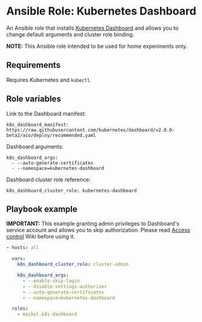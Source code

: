 # Ansible Role: Kubernetes Dashboard

An Ansible role that installs [Kubernetes Dashboard](https://kubernetes.io/docs/tasks/access-application-cluster/web-ui-dashboard/) and allows you to change default arguments and cluster role binding.

**NOTE:** This Ansible role intended to be used for home experiments only.

## Requirements

Requires Kubernetes and `kubectl`.

## Role variables

Link to the Dashboard manifest:

    k8s_dashboard_manifest: https://raw.githubusercontent.com/kubernetes/dashboard/v2.0.0-beta2/aio/deploy/recommended.yaml

Dashboard arguments:

    k8s_dashboard_args:
      - --auto-generate-certificates
      - --namespace=kubernetes-dashboard

Dashboard cluster role reference:

    k8s_dashboard_cluster_role: kubernetes-dashboard

## Playbook example

**IMPORTANT:** This example granting admin privileges to Dashboard's service account and allows you to skip authorization. Please read [Access control](https://github.com/kubernetes/dashboard/wiki/Access-control) Wiki before using it.

```yaml
- hosts: all

  vars:
    k8s_dashboard_cluster_role: cluster-admin  

    k8s_dashboard_args:
      - --enable-skip-login
      - --disable-settings-authorizer
      - --auto-generate-certificates
      - --namespace=kubernetes-dashboard

  roles:
    - moikot.k8s-dashboard
```
